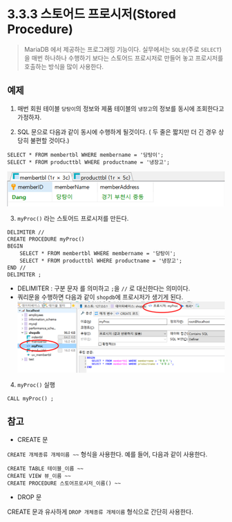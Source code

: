 # 3.3.3 스토어드 프로시저(Stored Procedure)

> MariaDB 에서 제공하는 프로그래밍 기능이다. 실무에서는 `SQL문`(주로 `SELECT`)을 매번 하나하나 수행하기 보다는 스토어드 프로시저로 만들어 놓고 프로시저를 호출하는 방식을 많이 사용한다.



## 예제

1. 매번 회원 테이블 `당탕이`의 정보와 제품 테이블의 `냉장고`의 정보를 동시에 조회한다고 가정하자.

2. SQL 문으로 다음과 같이 동시에 수행하게 될것이다. ( 두 줄은 짧지만 더 긴 경우 상당히 불편할 것이다.)

```mariadb
SELECT * FROM membertbl WHERE membername = '당탕이';
SELECT * FROM producttbl WHERE productname = '냉장고';
```

![image-20210112223245369](markdown-images/image-20210112223245369.png)

3. `myProc()` 라는 스토어드 프로시저를 만든다.

```mariadb
DELIMITER //
CREATE PROCEDURE myProc()
BEGIN 
	SELECT * FROM membertbl WHERE membername = '당탕이';
	SELECT * FROM producttbl WHERE productname = '냉장고';
END //
DELIMITER ;
```

* DELIMITER : 구분 문자 를 의미하고 `;`을 `//` 로 대신한다는 의미이다.
* 쿼리문을 수행하면 다음과 같이 `shopdb`에 프로시저가 생기게 된다.![preocedure3](markdown-images/preocedure3.png)

4. `myProc()` 실행

```mariadb
CALL myProc() ;
```



## 참고

* CREATE 문 

`CREATE 개체종류 개체이름 ~~`  형식을 사용한다.  예를 들어, 다음과 같이 사용한다.

```mariadb
CREATE TABLE 테이블_이름 ~~
CREATE VIEW 뷰_이름 ~~
CREATE PROCEDURE 스토어프로시저_이름() ~~
```

* DROP 문

CREATE 문과 유사하게 `DROP 개체종류 개체이름` 형식으로 간단히 사용한다.